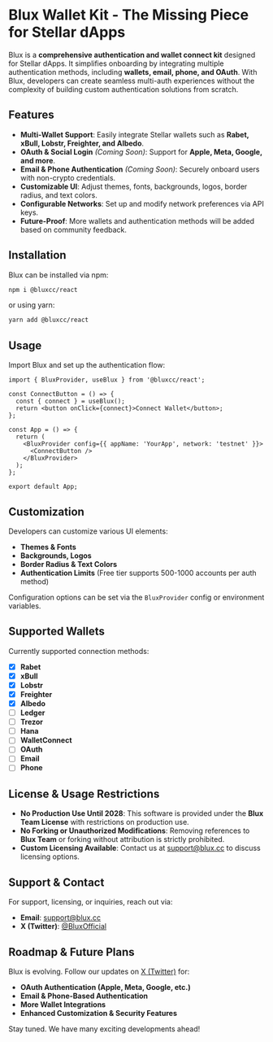 # Blux Wallet Kit - The Missing Piece for Stellar dApps

Blux is a **comprehensive authentication and wallet connect kit** designed for Stellar dApps. It simplifies onboarding by integrating multiple authentication methods, including **wallets, email, phone, and OAuth**. With Blux, developers can create seamless multi-auth experiences without the complexity of building custom authentication solutions from scratch.

## Features

- **Multi-Wallet Support**: Easily integrate Stellar wallets such as **Rabet, xBull, Lobstr, Freighter, and Albedo**.
- **OAuth & Social Login** _(Coming Soon)_: Support for **Apple, Meta, Google, and more**.
- **Email & Phone Authentication** _(Coming Soon)_: Securely onboard users with non-crypto credentials.
- **Customizable UI**: Adjust themes, fonts, backgrounds, logos, border radius, and text colors.
- **Configurable Networks**: Set up and modify network preferences via API keys.
- **Future-Proof**: More wallets and authentication methods will be added based on community feedback.

## Installation

Blux can be installed via npm:

```sh
npm i @bluxcc/react
```

or using yarn:

```sh
yarn add @bluxcc/react
```

## Usage

Import Blux and set up the authentication flow:

```tsx
import { BluxProvider, useBlux } from '@bluxcc/react';

const ConnectButton = () => {
  const { connect } = useBlux();
  return <button onClick={connect}>Connect Wallet</button>;
};

const App = () => {
  return (
    <BluxProvider config={{ appName: 'YourApp', network: 'testnet' }}>
      <ConnectButton />
    </BluxProvider>
  );
};

export default App;
```

## Customization

Developers can customize various UI elements:

- **Themes & Fonts**
- **Backgrounds, Logos**
- **Border Radius & Text Colors**
- **Authentication Limits** (Free tier supports 500-1000 accounts per auth method)

Configuration options can be set via the `BluxProvider` config or environment variables.

## Supported Wallets

Currently supported connection methods:

- [x] **Rabet**
- [x] **xBull**
- [x] **Lobstr**
- [x] **Freighter**
- [x] **Albedo**
- [ ] **Ledger**
- [ ] **Trezor**
- [ ] **Hana**
- [ ] **WalletConnect**
- [ ] **OAuth**
- [ ] **Email**
- [ ] **Phone**

## License & Usage Restrictions

- **No Production Use Until 2028**: This software is provided under the **Blux Team License** with restrictions on production use.
- **No Forking or Unauthorized Modifications**: Removing references to **Blux Team** or forking without attribution is strictly prohibited.
- **Custom Licensing Available**: Contact us at [support@blux.cc](mailto:support@blux.cc) to discuss licensing options.

## Support & Contact

For support, licensing, or inquiries, reach out via:

- **Email**: [support@blux.cc](mailto:support@blux.cc)
- **X (Twitter)**: [@BluxOfficial](https://twitter.com/BluxOfficial)

## Roadmap & Future Plans

Blux is evolving. Follow our updates on [X (Twitter)](https://twitter.com/BluxOfficial) for:

- **OAuth Authentication (Apple, Meta, Google, etc.)**
- **Email & Phone-Based Authentication**
- **More Wallet Integrations**
- **Enhanced Customization & Security Features**

Stay tuned. We have many exciting developments ahead!
